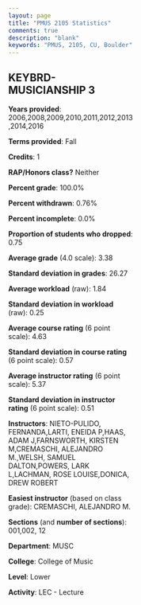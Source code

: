 ```yaml
---
layout: page
title: "PMUS 2105 Statistics"
comments: true
description: "blank"
keywords: "PMUS, 2105, CU, Boulder"
--- 
```

<head>
<script src="https://ajax.googleapis.com/ajax/libs/jquery/2.1.3/jquery.min.js"></script>
<script src="https://dl.dropboxusercontent.com/s/pc42nxpaw1ea4o9/highcharts.js?dl=0"></script>
<!-- <script src="../assets/js/highcharts.js"></script> -->
<style type="text/css">@font-face {
	font-family: "Bebas Neue";
	src: url(https://www.filehosting.org/file/details/544349/BebasNeue%20Regular.otf) format("opentype");
	}
	h1.Bebas { 
		font-family: "Bebas Neue", Verdana, Tahoma;
	}
</style>
</head>
<body>
	<div id="container" style="float: right; width: 45%; height: 88%; margin-left: 2.5%; margin-right: 2.5%;"></div>
	<script language="JavaScript">
		$(document).ready(function() {
		var chart = {type: 'column'};
		var title = {text: 'Grade Distribution'};
		var xAxis = {categories: ['A','B','C','D','F'],crosshair: true};
		var yAxis = {min: 0,title: {text: 'Percentage'}};
		var tooltip = {headerFormat: '<center><b><span style="font-size:20px">{point.key}</span></b></center>',
		               pointFormat: '<td style="padding:0"><b>{point.y:.1f}%</b></td>',
		               footerFormat: '</table>',shared: true,useHTML: true};
		var plotOptions = {column: {pointPadding: 0.0,borderWidth: 0}};  
		var credits = {enabled: false};var series= [{name: 'Percent',data: [56.39,31.58,9.77,1.5,0.75,]}];
		var json = {};
		json.chart = chart;
		json.title = title;
		json.tooltip = tooltip;
		json.xAxis = xAxis;
		json.yAxis = yAxis;  
		json.series = series;
		json.plotOptions = plotOptions;  
		json.credits = credits;
		$('#container').highcharts(json);
	});
	</script>
</body>
			   
## KEYBRD-MUSICIANSHIP 3

**Years provided**: 2006,2008,2009,2010,2011,2012,2013,2014,2016

**Terms provided**: Fall

**Credits**: 1

**RAP/Honors class?** Neither

**Percent grade**: 100.0%

**Percent withdrawn**: 0.76%

**Percent incomplete**: 0.0%

**Proportion of students who dropped**: 0.75

**Average grade** (4.0 scale): 3.38

**Standard deviation in grades**: 26.27

**Average workload** (raw): 1.84

**Standard deviation in workload** (raw): 0.25

**Average course rating** (6 point scale): 4.63

**Standard deviation in course rating** (6 point scale): 0.57

**Average instructor rating** (6 point scale): 5.37

**Standard deviation in instructor rating** (6 point scale): 0.51

**Instructors**: NIETO-PULIDO, FERNANDA,LARTI, ENEIDA P,HAAS, ADAM J,FARNSWORTH, KIRSTEN M,CREMASCHI, ALEJANDRO M.,WELSH, SAMUEL DALTON,POWERS, LARK L,LACHMAN, ROSE LOUISE,DONICA, DREW ROBERT

**Easiest instructor** (based on class grade): CREMASCHI, ALEJANDRO M.

**Sections** (and **number of sections**): 001,002, 12

**Department**: MUSC

**College**: College of Music

**Level**: Lower

**Activity**: LEC - Lecture